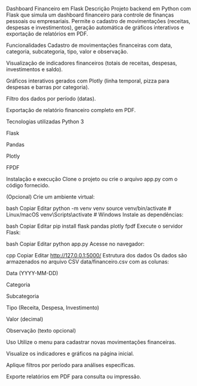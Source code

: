 Dashboard Financeiro em Flask
Descrição
Projeto backend em Python com Flask que simula um dashboard financeiro para controle de finanças pessoais ou empresariais. Permite o cadastro de movimentações (receitas, despesas e investimentos), geração automática de gráficos interativos e exportação de relatórios em PDF.

Funcionalidades
Cadastro de movimentações financeiras com data, categoria, subcategoria, tipo, valor e observação.

Visualização de indicadores financeiros (totais de receitas, despesas, investimentos e saldo).

Gráficos interativos gerados com Plotly (linha temporal, pizza para despesas e barras por categoria).

Filtro dos dados por período (datas).

Exportação de relatório financeiro completo em PDF.

Tecnologias utilizadas
Python 3

Flask

Pandas

Plotly

FPDF

Instalação e execução
Clone o projeto ou crie o arquivo app.py com o código fornecido.

(Opcional) Crie um ambiente virtual:

bash
Copiar
Editar
python -m venv venv
source venv/bin/activate  # Linux/macOS
venv\Scripts\activate     # Windows
Instale as dependências:

bash
Copiar
Editar
pip install flask pandas plotly fpdf
Execute o servidor Flask:

bash
Copiar
Editar
python app.py
Acesse no navegador:

cpp
Copiar
Editar
http://127.0.0.1:5000/
Estrutura dos dados
Os dados são armazenados no arquivo CSV data/financeiro.csv com as colunas:

Data (YYYY-MM-DD)

Categoria

Subcategoria

Tipo (Receita, Despesa, Investimento)

Valor (decimal)

Observação (texto opcional)

Uso
Utilize o menu para cadastrar novas movimentações financeiras.

Visualize os indicadores e gráficos na página inicial.

Aplique filtros por período para análises específicas.

Exporte relatórios em PDF para consulta ou impressão.

